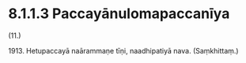 

# 8.1.1.3 Paccayānulomapaccanīya





(11.)

1913\. Hetupaccayā naārammaṇe tīṇi, naadhipatiyā nava. (Saṃkhittaṃ.)



